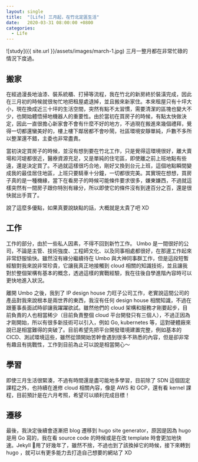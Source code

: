 ```yaml
---
layout: single
title:  "[Life] 三月起，在竹北定區生活"
date:   2020-03-31 08:00:00 +0800
categories: 
  - Life
---
```

![study]({{ site.url }}/assets/images/march-1.jpg)
三月一整月都在非常忙碌的情況下度過。

## 搬家
在經過漫長地油漆、裝系統櫃、打掃等流程，我在竹北的新房終於裝潢完成，因此在三月初的時候就很匆忙地把租屋處退掉，並且搬來新家住。本來租屋只有十坪大小，現在換成近三十坪的生活空間，突然有點不太習慣，需要清潔的區塊也變大不少，也開始體悟掃地機器人的重要性。由於當初在買房子的時候，有點太快做決定，因此一直很擔心新家會不會有什麼不好的地方，不過現在搬進來幾個禮拜，覺得一切都還蠻美好的，樓上樓下鄰居都不會吵鬧，社區環境安靜單純，戶數不多所以整潔還不錯，主委也非常盡責。

當初決定買房子的時候，並沒有想到要在竹北工作，只是覺得這環境很好，離大賣場和河堤都很近，醫療資源充足，又是單純的住宅區，即使離之前上班地點有些遠，還是決定買了。不過就這樣很巧合地，剛好又換到台元上班，這個地點瞬間變成我的最佳居住地區，上班只要騎車十分鐘，一切都很完美。其實現在想想，買房子真的是一種機緣，當下在看房子的時候可能條件要求很多，嫌東嫌西，不過就這樣突然有一間房子跟你特別有緣分，所以即使它的條件沒有到達百分之百，還是很快就出手買了。

說了這麼多優點，如果真要說缺點的話，大概就是太貴了吧 XD

## 工作
工作的部分，由於一些私人因素，不得不回到新竹工作。 Umbo 是一間很好的公司，不論是主管、技術強度、工程師文化、以及同事相處都很好，在那邊工作起來非常舒服愉快。雖然沒有緣分繼續待在 Umbo 與大神同事群工作，但是這段短暫經驗對我來說非常珍貴，它讓我真正地接觸到 cloud 相關的知識技術，並且讓我對於整個架構有基本的概念，透過這樣的實戰經驗，我在往後自學進階內容時可以更快地進入狀況。

離開 Umbo 之後，我到了 IP design house 力旺子公司工作，老實說這間公司的產品對我來說根本是兩世界的東西，我沒有任何 design house 相關知識，不過在跟董事長面試時卻讓我躍躍欲試。雖然他們的 cloud 架構和服務才剛要起步，目前負責的人也相當稀少（目前負責整個 cloud 平台開發只有三個人），不過正因為才剛開始，所以有很多新技術可以引入，例如 Go, kubernetes 等，這對硬體廠來說已是相當難得的突破了。目前希望先把平台開發環境建置完整，例如基本的 CICD、測試環境這些，雖然從頭開始苦幹會遇到很多不熟悉的內容，但是卻非常有趣且有挑戰性，工作到目前為止可以說是相當開心～

## 學習
即使三月生活很緊湊，不過有時間還是盡可能地多學習，目前除了 SDN 這個固定課程之外，也持續在進修 cloud 相關內容，像是 AWS 和 GCP，還有看 kernel 課程，目前預計是在六月考照，希望可以順利完成目標！

## 遷移
最後，我決定後續會逐漸把 blog 遷移到 hugo site generator，原因是因為 hugo 是用 Go 寫的，我在看 source code 的時候或是在改 template 時會更加地快速。Jekyll 用了好幾年了，雖然不捨，不過也到了該換掉它的時候，接下來轉到 hugo ，就可以有更多能力去打造自己想要的網站了 XD
